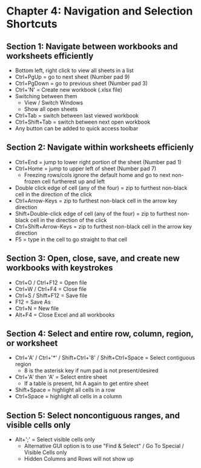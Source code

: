# Chapter 4: Navigation and Selection Shortcuts

## Section 1: Navigate between workbooks and worksheets efficiently
* Bottom left, right click to view all sheets in a list
* Ctrl+PgUp = go to next sheet (Number pad 9)
* Ctrl+PgDown = go to previous sheet (Number pad 3)
* Ctrl+'N' = Create new workbook (.xlsx file)
* Switching between them
  * View / Switch Windows
  * Show all open sheets
* Ctrl+Tab = switch between last viewed workbook
* Ctrl+Shift+Tab = switch between next open workbook
* Any button can be added to quick access toolbar

## Section 2: Navigate within worksheets efficienly
* Ctrl+End = jump to lower right portion of the sheet (Number pad 1)
* Ctrl+Home = jump to upper left of sheet (Number pad 7)
  * Freezing rows/cols ignore the default home and go to next non-frozen cell furtherest up and left
* Double click edge of cell (any of the four) = zip to furthest non-black cell in the direction of the click
* Ctrl+Arrow-Keys = zip to furthest non-black cell in the arrow key direction
* Shift+Double-click edge of cell (any of the four) = zip to furthest non-black cell in the direction of the click
* Ctrl+Shift+Arrow-Keys = zip to furthest non-black cell in the arrow key direction
* F5 = type in the cell to go straight to that cell

## Section 3: Open, close, save, and create new workbooks with keystrokes
* Ctrl+O / Ctrl+F12 = Open file
* Ctrl+W / Ctrl+F4 = Close file
* Ctrl+S / Shift+F12 = Save file
* F12 = Save As
* Ctrl+N = New file
* Alt+F4 = Close Excel and all workbooks

## Section 4: Select and entire row, column, region, or worksheet
* Ctrl+'A' / Ctrl+'*' / Shift+Ctrl+'8' / Shift+Ctrl+Space = Select contiguous region
  * 8 is the asterisk key if num pad is not present/desired
* Ctrl+'A' then 'A' = Select entire sheet
  * If a table is present, hit A again to get entire sheet
* Shift+Space = highlight all cells in a row
* Ctrl+Space = highlight all cells in a column

## Section 5: Select noncontiguous ranges, and visible cells only
* Alt+';' = Select visible cells only
  * Alternative GUI option is to use "Find & Select" / Go To Special / Visible Cells only
  * Hidden Columns and Rows will not show up
